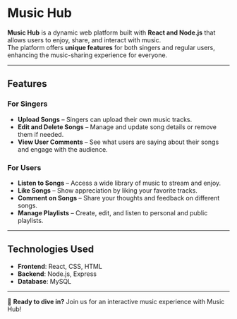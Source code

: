 # Music Hub

**Music Hub** is a dynamic web platform built with **React and Node.js** that allows users to enjoy, share, and interact with music.  
The platform offers **unique features** for both singers and regular users, enhancing the music-sharing experience for everyone.

---

## Features  

### For Singers  
- **Upload Songs** – Singers can upload their own music tracks.  
- **Edit and Delete Songs** – Manage and update song details or remove them if needed.  
- **View User Comments** – See what users are saying about their songs and engage with the audience.  

### For Users  
- **Listen to Songs** – Access a wide library of music to stream and enjoy.  
- **Like Songs** – Show appreciation by liking your favorite tracks.  
- **Comment on Songs** – Share your thoughts and feedback on different songs.  
- **Manage Playlists** – Create, edit, and listen to personal and public playlists.  

---

## Technologies Used  
- **Frontend**: React, CSS, HTML  
- **Backend**: Node.js, Express  
- **Database**: MySQL  

---

📌 **Ready to dive in?** Join us for an interactive music experience with Music Hub!  
